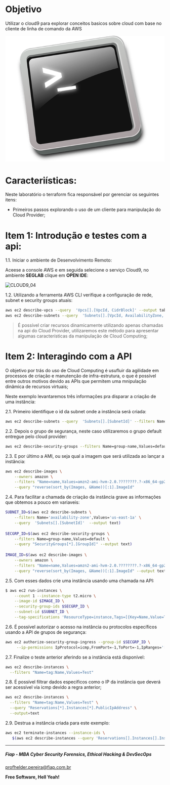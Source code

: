 # Objetivo

Utilizar o cloud9 para explorar conceitos basicos sobre cloud com base no cliente de linha de comando da AWS

![BASH](images/bash-148836_640.png)

# Caracteriísticas:

Neste laboratório o terraform fica responsável por gerenciar os seguintes itens:

- Primeiros passos explorando o uso de um cliente para manipulação do Cloud Provider;

# Item 1: Introdução e testes com a api:

1.1. Iniciar o ambiente de Desenvolvimento Remoto:

Aceese a console AWS e em seguida selecione o serviço Cloud9, no ambiente **SEGLAB** clique em **OPEN IDE**:

![CLOUD9_04](https://github.com/fiapsecdevops/mba_devsecops/blob/main/cloud9/images/CLOUD9_04.PNG)

1.2. Utilizando a ferramenta AWS CLI verifique a configuração de rede, subnet e security groups atuais:

```sh
aws ec2 describe-vpcs --query  'Vpcs[].[VpcId, CidrBlock]' --output table
aws ec2 describe-subnets --query  'Subnets[].[VpcId, AvailabilityZone, CidrBlock]' --output table
```

> É possível criar recursos dinamicamente utilizando apenas chamadas na api do Cloud Provider, utilizaremos este método para apresentar algumas características da manipulação de Cloud Computing;

# Item 2: Interagindo com a API

O objetivo por trás do uso de Cloud Computing é usufluir da agilidade em processos de criação e manutenção de infra-estrutura, o que é possível entre outros motivos devido as APIs que permitem uma mnipulação dinâmica de recursos virtuais;

Neste exemplo levantaremos três informações pra disparar a criação de uma instância:

2.1. Primeiro identifique o id da subnet onde a instância será criada:

```sh
aws ec2 describe-subnets --query  'Subnets[].[SubnetId]' --filters Name='availability-zone',Values='us-east-1a'
```

2.2. Depois o grupo de segurança, neste caso utilizaremos o grupo default entregue pelo cloud provider:

```sh
aws ec2 describe-security-groups --filters Name=group-name,Values=default --query "SecurityGroups[*].[GroupId]"
```

2.3. E por último a AMI, ou seja qual a imagem que será utilizada ao lançar a instância:

```sh
aws ec2 describe-images \
    --owners amazon \
    --filters "Name=name,Values=amzn2-ami-hvm-2.0.????????.?-x86_64-gp2" "Name=state,Values=available" \
    --query "reverse(sort_by(Images, &Name))[:1].ImageId"
```

2.4. Para facilitar a chamada de criação da instância grave as informações que obtemos a pouco em variaveis:

```sh
SUBNET_ID=$(aws ec2 describe-subnets \
    --filters Name='availability-zone',Values='us-east-1a' \
    --query  'Subnets[].[SubnetId]'  --output text)

SECGRP_ID=$(aws ec2 describe-security-groups \
    --filters Name=group-name,Values=default \
    --query "SecurityGroups[*].[GroupId]" --output text)

IMAGE_ID=$(aws ec2 describe-images \
    --owners amazon \
    --filters "Name=name,Values=amzn2-ami-hvm-2.0.????????.?-x86_64-gp2" "Name=state,Values=available" \
    --query "reverse(sort_by(Images, &Name))[:1].ImageId" --output text)
```

2.5. Com esses dados crie uma instância usando uma chamada na API:

```sh
$ aws ec2 run-instances \
    --count 1 --instance-type t2.micro \
    --image-id $IMAGE_ID \
    --security-group-ids $SECGRP_ID \
    --subnet-id $SUBNET_ID \
    --tag-specifications 'ResourceType=instance,Tags=[{Key=Name,Value=Test}]'
```

2.6. É possível autorizar o acesso na instância ou protocolos específicos usando a API de grupos de segurança:

```sh
aws ec2 authorize-security-group-ingress --group-id $SECGRP_ID \
     --ip-permissions IpProtocol=icmp,FromPort=-1,ToPort=-1,IpRanges='[{CidrIp=0.0.0.0/0}]'
```

2.7. Finalize o teste anterior aferindo se a instância está disponível:

```sh
aws ec2 describe-instances \
  --filters "Name=tag:Name,Values=Test"
```

2.8. É possível filtrar dados especificos como o IP da instância que deverá ser acessível via icmp devido a regra anterior;
```sh
aws ec2 describe-instances \
  --filters "Name=tag:Name,Values=Test" \
  --query "Reservations[*].Instances[*].PublicIpAddress" \
  --output=text
```

2.9. Destrua a instância criada para este exemplo:

```sh
aws ec2 terminate-instances --instance-ids \
   $(aws ec2 describe-instances --query 'Reservations[].Instances[].InstanceId' --filters "Name=tag:Name,Values=Test" --output text)
```
---

##### Fiap - MBA Cyber Security Forensics, Ethical Hacking & DevSecOps
profhelder.pereira@fiap.com.br

**Free Software, Hell Yeah!**
